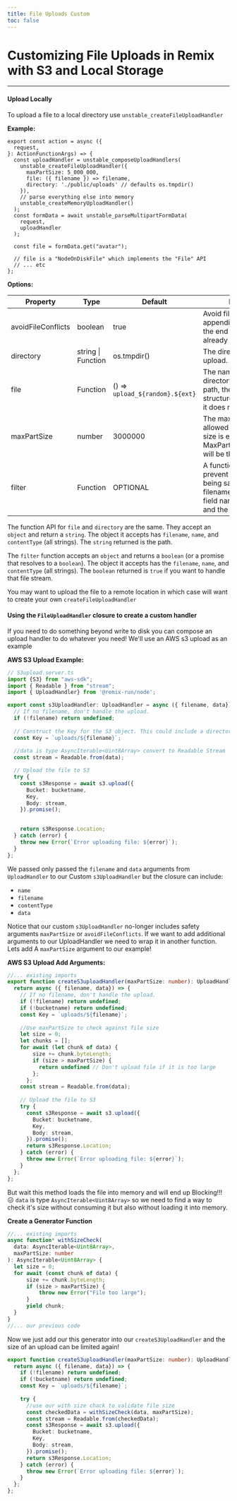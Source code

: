 ```yaml
---
title: File Uploads Custom
toc: false
---
```

# Customizing File Uploads in Remix with S3 and Local Storage
---
#### Upload Locally
To upload a file to a local directory use `unstable_createFileUploadHandler`

**Example:**

```tsx
export const action = async ({
  request,
}: ActionFunctionArgs) => {
  const uploadHandler = unstable_composeUploadHandlers(
    unstable_createFileUploadHandler({
      maxPartSize: 5_000_000,
      file: ({ filename }) => filename,
      directory: './public/uploads' // defaults os.tmpdir()
    }),
    // parse everything else into memory
    unstable_createMemoryUploadHandler()
  );
  const formData = await unstable_parseMultipartFormData(
    request,
    uploadHandler
  );

  const file = formData.get("avatar");

  // file is a "NodeOnDiskFile" which implements the "File" API
  // ... etc
};
```

**Options:**

| Property           | Type               | Default                         | Description                                                                                                                                                     |
| ------------------ | ------------------ | ------------------------------- | --------------------------------------------------------------------------------------------------------------------------------------------------------------- |
| avoidFileConflicts | boolean            | true                            | Avoid file conflicts by appending a timestamp on the end of the filename if it already exists on disk                                                           |
| directory          | string \| Function | os.tmpdir()                     | The directory to write the upload.                                                                                                                              |
| file               | Function           | () => `upload_${random}.${ext}` | The name of the file in the directory. Can be a relative path, the directory structure will be created if it does not exist.                                    |
| maxPartSize        | number             | 3000000                         | The maximum upload size allowed (in bytes). If the size is exceeded a MaxPartSizeExceededError will be thrown.                                                  |
| filter             | Function           | OPTIONAL                        | A function you can write to prevent a file upload from being saved based on filename, content type, or field name. Return `false` and the file will be ignored. |

The function API for `file` and `directory` are the same. They accept an `object` and return a `string`. The object it accepts has `filename`, `name`, and `contentType` (all strings). The `string` returned is the path.

The `filter` function accepts an `object` and returns a `boolean` (or a promise that resolves to a `boolean`). The object it accepts has the `filename`, `name`, and `contentType` (all strings). The `boolean` returned is `true` if you want to handle that file stream.

You may want to upload the file to a remote location in which case will want to create your own `createFileUploadHandler`

#### Using the `FileUploadHandler` closure to create a custom handler
If you need to do something beyond write to disk you can compose an upload handler to do whatever you need! We'll use an AWS s3 upload as an example 

**AWS S3 Upload Example:**
``` .ts
// S3upload.server.ts
import {S3} from "aws-sdk";
import { Readable } from "stream";
import { UploadHandler} from '@remix-run/node';

export const s3UploadHandler: UploadHandler = async ({ filename, data}) => {
  // If no filename, don't handle the upload.
  if (!filename) return undefined;
  
  // Construct the Key for the S3 object. This could include a directory path.
  const Key = `uploads/${filename}`;
  
  //data is type AsyncIterable<Uint8Array> convert to Readable Stream
  const stream = Readable.from(data);

  // Upload the file to S3
  try {
    const s3Response = await s3.upload({
      Bucket: bucketname,
      Key,
      Body: stream,
    }).promise();

    
    return s3Response.Location;
  } catch (error) {
    throw new Error(`Error uploading file: ${error}`);
  }
};
```

We passed only passed the `filename` and `data` arguments from `UploadHandler` to our Custom `s3UploadHandler` but the closure can include:
- `name` 
- `filename` 
- `contentType`
- `data`

Notice that our custom `s3UploadHandler` no-longer includes safety arguments `maxPartSize` or `avoidFileConflicts`. If we want to add additional arguments to our UploadHandler we need to wrap it in another function. Lets add A `maxPartSize` argument to our example!

**AWS S3 Upload Add Arguments:**
``` ts
//... existing imports
export function createS3uploadHandler(maxPartSize: number): UploadHandler {
  return async ({ filename, data}) => {
    // If no filename, don't handle the upload.
    if (!filename) return undefined;
    if (!bucketname) return undefined;
    const Key = `uploads/${filename}`;
    
    //Use maxPartSize to check against file size
    let size = 0;
    let chunks = [];
    for await (let chunk of data) {
        size += chunk.byteLength;
        if (size > maxPartSize) {
          return undefined // Don't upload file if it is too large
        };
      };
    const stream = Readable.from(data);
    
    // Upload the file to S3
    try {
      const s3Response = await s3.upload({
        Bucket: bucketname,
        Key,
        Body: stream,
      }).promise();
      return s3Response.Location;
    } catch (error) {
      throw new Error(`Error uploading file: ${error}`);
    }
  };
};
```

But wait this method loads the file into memory and will end up Blocking!!! 😖
`data` is type `AsyncIterable<Uint8Array>` so we need to find a way to check it's size without consuming it but also without loading it into memory.

**Create a Generator Function**
```ts
//... existing imports
async function* withSizeCheck(
  data: AsyncIterable<Uint8Array>, 
  maxPartSize: number
): AsyncIterable<Uint8Array> {
  let size = 0;
  for await (const chunk of data) {
      size += chunk.byteLength;
      if (size > maxPartSize) {
          throw new Error("File too large");
      }
      yield chunk;
  }
}
//... our previous code
```
Now we just add our this generator into our `createS3UploadHandler` and the size of an upload can be limited again!

``` ts
export function createS3uploadHandler(maxPartSize: number): UploadHandler {
  return async ({ filename, data}) => {
    if (!filename) return undefined;
    if (!bucketname) return undefined;
    const Key = `uploads/${filename}`;
    
    try {
      //use our with size chack to validate file size
      const checkedData = withSizeCheck(data, maxPartSize);
      const stream = Readable.from(checkedData);  
      const s3Response = await s3.upload({
        Bucket: bucketname,
        Key,
        Body: stream,
      }).promise();
      return s3Response.Location;
    } catch (error) {
      throw new Error(`Error uploading file: ${error}`);
    }
  };
};
```